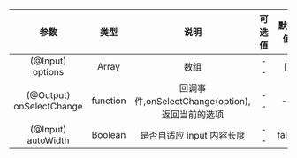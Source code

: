 | 参数    |    类型   |      说明 |      可选值 |      默认值 |
|:------:|:-------:|:--------:|:--------:|:--------:|
|(@Input) options|Array|数组|--|[]|
|(@Output) onSelectChange|function|回调事件,onSelectChange(option),返回当前的选项|--|--|
|(@Input) autoWidth|Boolean|是否自适应 input 内容长度|--|false|